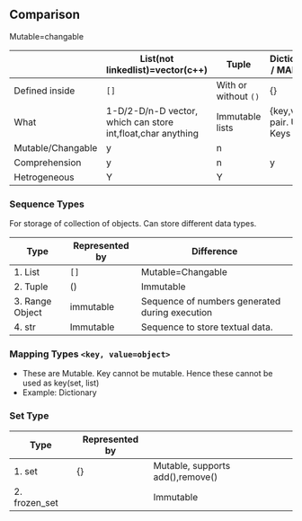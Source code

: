 ## Comparison
Mutable=changable

|| List(not linkedlist)=vector(c++) | Tuple |Dictionary{} / MAP(STL) |      SET{}    | DEQUE
|---|---|---|---|---|---|
|Defined inside  |  `[]`          | With or without `()` |           {}            |         {}    |       |
|What| 1-D/2-D/n-D vector, which can store int,float,char anything| Immutable lists | {key,value} pair. Unique Keys | No duplicates | Double ended queue|
|Mutable/Changable|y|n|
|Comprehension   |      y         |            n         |       y                 |       y        | |
|Hetrogeneous    |       Y        |            Y|

<a name=st></a>
### Sequence Types
For storage of collection of objects. Can store different data types.

|Type|Represented by|Difference|
|---|---|---|
|1. List| `[]` | Mutable=Changable |
|2. Tuple| () | Immutable |
|3. Range Object| immutable | Sequence of numbers generated during execution |
|4. str | Immutable | Sequence to store textual data. |

<a name=mt></a>
### Mapping Types `<key, value=object>`
- These are Mutable. Key cannot be mutable. Hence these cannot be used as key(set, list)
- Example: Dictionary

<a name=st></a>
### Set Type
|Type|Represented by||
|---|---|---|
|1. set| {} | Mutable, supports add(),remove()|
|2. frozen_set| | Immutable |

